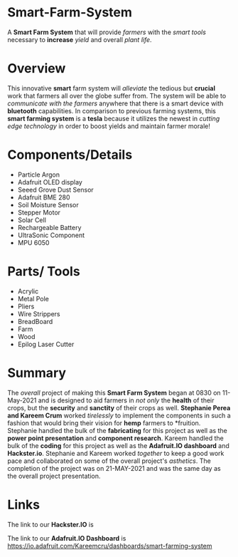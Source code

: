 # Smart-Farm-System
A **Smart Farm System** that will provide *farmers* with the *smart tools* necessary to **increase** *yield* and overall *plant life*. 

# Overview
This innovative **smart** farm system will *alleviate* the tedious but **crucial** work that farmers all over the globe suffer from. 
The system will be able to *communicate with the farmers* anywhere that there is a smart device with **bluetooth** capabilities. 
In comparison to previous farming systems, this **smart farming system** is a **tesla** because it utilizes the newest in *cutting edge technology* 
in order to boost yields and maintain farmer morale!

# Components/Details
* Particle Argon
* Adafruit OLED display
* Seeed Grove Dust Sensor
* Adafruit BME 280
* Soil Moisture Sensor
* Stepper Motor
* Solar Cell
* Rechargeable Battery
* UltraSonic Component
* MPU 6050

# Parts/ Tools
* Acrylic
* Metal Pole
* Pliers
* Wire Strippers
* BreadBoard
* Farm
* Wood
* Epilog Laser Cutter

# Summary
The *overall* project of making this **Smart Farm System** began at 0830 on 11-May-2021 and is designed to aid farmers in *not only* the **health** of their crops, 
but the **security** and **sanctity** of their crops as well. **Stephanie Perea and Kareem Crum** worked *tirelessly* to implement the components in such a fashion that would
bring their vision for **hemp** farmers to *fruition. Stephanie handled the bulk of the **fabricating** for this project as well as the **power point presentation** and **component 
research**. Kareem handled the bulk of the **coding** for this project as well as the **Adafruit.IO dashboard** and **Hackster.io**. Stephanie and Kareem worked *together* to keep a 
good work pace and collaborated on some of the overall project's *asthetics*. The completion of the project was on 21-MAY-2021 and was the same day as the overall project presentation.


# Links
The link to our **Hackster.IO** is 

The link to our **Adafruit.IO Dashboard** is  https://io.adafruit.com/Kareemcru/dashboards/smart-farming-system